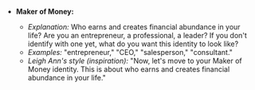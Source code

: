 - **Maker of Money:**

  - *Explanation:* Who earns and creates financial abundance in your life? Are you an entrepreneur, a professional, a leader? If you don't identify with one yet, what do you want this identity to look like?
  - *Examples:* "entrepreneur," "CEO," "salesperson," "consultant."
  - *Leigh Ann's style (inspiration):* "Now, let's move to your Maker of Money identity. This is about who earns and creates financial abundance in your life."